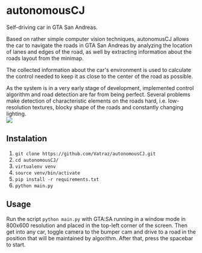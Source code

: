 # autonomousCJ
Self-driving car in GTA San Andreas.

Based on rather simple computer vision techniques, autonomusCJ allows the car to navigate the roads in GTA San Andreas 
by analyzing the location of lanes and edges of the road, as well by extracting information about the roads layout from 
the minimap. 

The collected information about the car's environment is used to calculate the control needed to keep it as close to the 
center of the road as possible.

As the system is in a very early stage of development, implemented control algorithm and road detection are far from 
being perfect. Several problems make detection of characteristic elements on the roads hard, i.e. low-resolution 
textures, blocky shape of the roads and constantly changing lighting.  
[![](https://i.postimg.cc/DwPbN8fr/screenshot-from-2020-03-30-04.jpg)](https://youtu.be/FfvnZxzQvY4)

## Instalation

1. ```git clone https://github.com/Vatraz/autonomousCJ.git```
2. ```cd autonomousCJ/```
3. ```virtualenv venv```
4. ```source venv/bin/activate```
5. ```pip install -r requirements.txt```
6. ```python main.py```

## Usage

Run the script ```python main.py``` with GTA:SA running in a window mode in 800x600 resolution and placed in the top-left corner of the screen. Then get into any car, toggle camera to the bumper cam and drive 
to a road in the position that will be maintained by algorithm. After that, press the spacebar to start.
